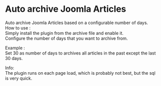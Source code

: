 Auto archive Joomla Articles
==========

Auto archive Joomla Articles based on a configurable number of days.<br /> 
How to use :<br />
Simply install the plugin from the archive file and enable it.<br />
Configure the number of days that you want to archive from.<br />

Example :<br /> 
Set 30 as number of days to archives all articles in the past except the last 30 days.

Info:<br />
The plugin runs on each page load, which is probably not best, but the sql is very quick.
